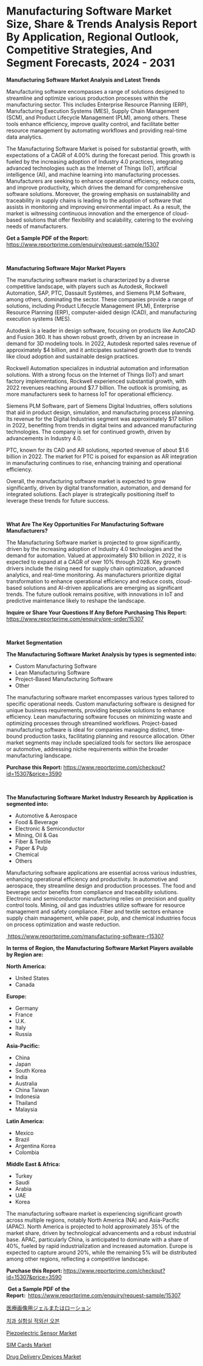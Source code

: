 <p><h1>Manufacturing Software Market Size, Share & Trends Analysis Report By Application, Regional Outlook, Competitive Strategies, And Segment Forecasts, 2024 - 2031</h1></p><p><strong>Manufacturing Software Market Analysis and Latest Trends</strong></p>
<p><p>Manufacturing software encompasses a range of solutions designed to streamline and optimize various production processes within the manufacturing sector. This includes Enterprise Resource Planning (ERP), Manufacturing Execution Systems (MES), Supply Chain Management (SCM), and Product Lifecycle Management (PLM), among others. These tools enhance efficiency, improve quality control, and facilitate better resource management by automating workflows and providing real-time data analytics.</p><p>The Manufacturing Software Market is poised for substantial growth, with expectations of a CAGR of 4.00% during the forecast period. This growth is fueled by the increasing adoption of Industry 4.0 practices, integrating advanced technologies such as the Internet of Things (IoT), artificial intelligence (AI), and machine learning into manufacturing processes. Manufacturers are seeking to enhance operational efficiency, reduce costs, and improve productivity, which drives the demand for comprehensive software solutions. Moreover, the growing emphasis on sustainability and traceability in supply chains is leading to the adoption of software that assists in monitoring and improving environmental impact. As a result, the market is witnessing continuous innovation and the emergence of cloud-based solutions that offer flexibility and scalability, catering to the evolving needs of manufacturers.</p></p>
<p><strong>Get a Sample PDF of the Report:&nbsp;</strong> <a href="https://www.reportprime.com/enquiry/request-sample/15307">https://www.reportprime.com/enquiry/request-sample/15307</a></p>
<p>&nbsp;</p>
<p><strong>Manufacturing Software Major Market Players</strong></p>
<p><p>The manufacturing software market is characterized by a diverse competitive landscape, with players such as Autodesk, Rockwell Automation, SAP, PTC, Dassault Systèmes, and Siemens PLM Software, among others, dominating the sector. These companies provide a range of solutions, including Product Lifecycle Management (PLM), Enterprise Resource Planning (ERP), computer-aided design (CAD), and manufacturing execution systems (MES).</p><p>Autodesk is a leader in design software, focusing on products like AutoCAD and Fusion 360. It has shown robust growth, driven by an increase in demand for 3D modeling tools. In 2022, Autodesk reported sales revenue of approximately $4 billion, and it anticipates sustained growth due to trends like cloud adoption and sustainable design practices.</p><p>Rockwell Automation specializes in industrial automation and information solutions. With a strong focus on the Internet of Things (IoT) and smart factory implementations, Rockwell experienced substantial growth, with 2022 revenues reaching around $7.7 billion. The outlook is promising, as more manufacturers seek to harness IoT for operational efficiency.</p><p>Siemens PLM Software, part of Siemens Digital Industries, offers solutions that aid in product design, simulation, and manufacturing process planning. Its revenue for the Digital Industries segment was approximately $17 billion in 2022, benefiting from trends in digital twins and advanced manufacturing technologies. The company is set for continued growth, driven by advancements in Industry 4.0.</p><p>PTC, known for its CAD and AR solutions, reported revenue of about $1.6 billion in 2022. The market for PTC is poised for expansion as AR integration in manufacturing continues to rise, enhancing training and operational efficiency.</p><p>Overall, the manufacturing software market is expected to grow significantly, driven by digital transformation, automation, and demand for integrated solutions. Each player is strategically positioning itself to leverage these trends for future success.</p></p>
<p>&nbsp;</p>
<p><strong>What Are The Key Opportunities For Manufacturing Software Manufacturers?</strong></p>
<p><p>The Manufacturing Software market is projected to grow significantly, driven by the increasing adoption of Industry 4.0 technologies and the demand for automation. Valued at approximately $10 billion in 2022, it is expected to expand at a CAGR of over 10% through 2028. Key growth drivers include the rising need for supply chain optimization, advanced analytics, and real-time monitoring. As manufacturers prioritize digital transformation to enhance operational efficiency and reduce costs, cloud-based solutions and AI-driven applications are emerging as significant trends. The future outlook remains positive, with innovations in IoT and predictive maintenance likely to reshape the landscape.</p></p>
<p><strong>Inquire or Share Your Questions If Any Before Purchasing This Report:</strong> <a href="https://www.reportprime.com/enquiry/pre-order/15307">https://www.reportprime.com/enquiry/pre-order/15307</a></p>
<p>&nbsp;</p>
<p><strong>Market Segmentation</strong></p>
<p><strong>The Manufacturing Software Market Analysis by types is segmented into:</strong></p>
<p><ul><li>Custom Manufacturing Software</li><li>Lean Manufacturing Software</li><li>Project-Based Manufacturing Software</li><li>Other</li></ul></p>
<p><p>The manufacturing software market encompasses various types tailored to specific operational needs. Custom manufacturing software is designed for unique business requirements, providing bespoke solutions to enhance efficiency. Lean manufacturing software focuses on minimizing waste and optimizing processes through streamlined workflows. Project-based manufacturing software is ideal for companies managing distinct, time-bound production tasks, facilitating planning and resource allocation. Other market segments may include specialized tools for sectors like aerospace or automotive, addressing niche requirements within the broader manufacturing landscape.</p></p>
<p><strong>Purchase this Report:&nbsp;</strong><a href="https://www.reportprime.com/checkout?id=15307&price=3590">https://www.reportprime.com/checkout?id=15307&price=3590</a></p>
<p>&nbsp;</p>
<p><strong>The Manufacturing Software Market Industry Research by Application is segmented into:</strong></p>
<p><ul><li>Automotive & Aerospace</li><li>Food & Beverage</li><li>Electronic & Semiconductor</li><li>Mining, Oil & Gas</li><li>Fiber & Textile</li><li>Paper & Pulp</li><li>Chemical</li><li>Others</li></ul></p>
<p><p>Manufacturing software applications are essential across various industries, enhancing operational efficiency and productivity. In automotive and aerospace, they streamline design and production processes. The food and beverage sector benefits from compliance and traceability solutions. Electronic and semiconductor manufacturing relies on precision and quality control tools. Mining, oil and gas industries utilize software for resource management and safety compliance. Fiber and textile sectors enhance supply chain management, while paper, pulp, and chemical industries focus on process optimization and waste reduction.</p></p>
<p><a href="https://www.reportprime.com/manufacturing-software-r15307">&nbsp;https://www.reportprime.com/manufacturing-software-r15307</a></p>
<p><strong>In terms of Region, the Manufacturing Software Market Players available by Region are:</strong></p>
<p>
    <p> <strong> North America: </strong>
        <ul>
            <li>United States</li>
            <li>Canada</li>
        </ul>
        </p> 
    <p> <strong> Europe: </strong>
        <ul>
            <li>Germany</li>
            <li>France</li>
            <li>U.K.</li>
            <li>Italy</li>
            <li>Russia</li>
        </ul>
        </p> 
    <p> <strong> Asia-Pacific: </strong>
        <ul>
            <li>China</li>
            <li>Japan</li>
            <li>South Korea</li>
            <li>India</li>
            <li>Australia</li>
            <li>China Taiwan</li>
            <li>Indonesia</li>
            <li>Thailand</li>
            <li>Malaysia</li>
        </ul>
        </p> 
    <p> <strong> Latin America: </strong>
        <ul>
            <li>Mexico</li>
            <li>Brazil</li>
            <li>Argentina Korea</li>
            <li>Colombia</li>
        </ul>
        </p> 
    <p> <strong> Middle East & Africa: </strong>
        <ul>
            <li>Turkey</li>
            <li>Saudi</li>
            <li>Arabia</li>
            <li>UAE</li>
            <li>Korea</li>
        </ul>
    </p>
    </p>
<p><p>The manufacturing software market is experiencing significant growth across multiple regions, notably North America (NA) and Asia-Pacific (APAC). North America is projected to hold approximately 35% of the market share, driven by technological advancements and a robust industrial base. APAC, particularly China, is anticipated to dominate with a share of 40%, fueled by rapid industrialization and increased automation. Europe is expected to capture around 20%, while the remaining 5% will be distributed among other regions, reflecting a competitive landscape.</p></p>
<p><strong>Purchase this Report: </strong><a href="https://www.reportprime.com/checkout?id=15307&price=3590">https://www.reportprime.com/checkout?id=15307&price=3590</a></p>
<p>&nbsp;<strong>Get a Sample PDF of the Report:&nbsp;&nbsp;</strong><a href="https://www.reportprime.com/enquiry/request-sample/15307">https://www.reportprime.com/enquiry/request-sample/15307</a></p>
<p><strong></strong></p>
<p><p><a href="https://medium.com/@beaudamore/medical-imaging-gels-or-lotions-market-%E3%81%AF-%E3%82%B3%E3%82%B9%E3%83%88%E7%AE%A1%E7%90%86%E3%81%A8%E5%8A%B9%E7%8E%87%E5%90%91%E4%B8%8A%E3%82%92%E5%84%AA%E5%85%88%E3%81%97%E3%81%BE%E3%81%99-%E3%81%95%E3%82%89%E3%81%AB-%E5%A0%B1%E5%91%8A%E6%9B%B8%E3%81%AF%E5%B8%82%E5%A0%B4%E3%81%AE%E9%9C%80%E8%A6%81%E9%9D%A2%E3%81%A8%E4%BE%9B%E7%B5%A6%E9%9D%A2%E3%81%AE%E4%B8%A1%E6%96%B9%E3%82%92%E3%82%AB%E3%83%90%E3%83%BC%E3%81%97%E3%81%A6%E3%81%84%E3%81%BE%E3%81%99-medical-3d37d119cd9f">医療画像用ジェルまたはローション</a></p><p><a href="https://medium.com/@wallacbahrtyinger567686/%ED%98%81%EC%8B%A0%EC%9D%98-%EB%AF%B8%EB%9E%98-%EA%B8%80%EB%A1%9C%EB%B2%8C-%EC%B9%98%EA%B3%BC-%EC%8B%A4%ED%97%98%EC%8B%A4-%EC%A0%81%EC%99%B8%EC%84%A0-%EC%98%A4%EB%B8%90-%EC%8B%9C%EC%9E%A5-%EC%84%B1%EC%9E%A5%EA%B3%BC-%EA%B8%B0%ED%9A%8C-2024-2031-9c73aa6f3c29">치과 실험실 적외선 오븐</a></p><p><a href="https://medium.com/@diane.macle6776/piezoelectric-sensor-industry-analysis-report-its-market-size-share-trends-by-application-c35ea4ea9613">Piezoelectric Sensor Market</a></p><p><a href="https://medium.com/@diane.macle6776/the-sim-cards-market-industry-provides-a-comprehensive-and-current-analysis-of-the-sector-6a0ac5d8091c">SIM Cards Market</a></p><p><a href="https://www.linkedin.com/pulse/drug-delivery-devices-market-trends-analysis-opportunities-4qnze?trackingId=DE0PnRJzQsG31vW5Id0xQw%3D%3D">Drug Delivery Devices Market</a></p></p>